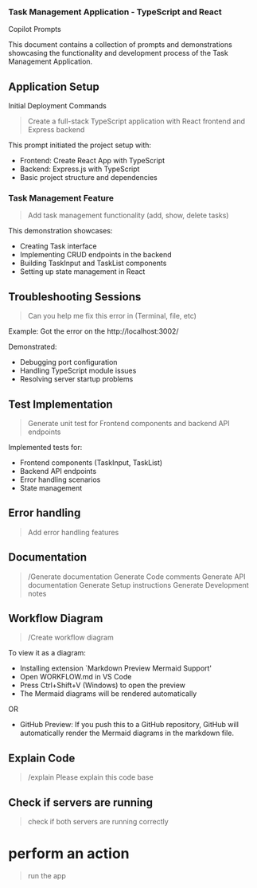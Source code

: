 ### Task Management Application - TypeScript and React
Copilot Prompts

This document contains a collection of prompts and demonstrations showcasing the functionality and development process of the Task Management Application.

## Application Setup

Initial Deployment Commands

> Create a full-stack TypeScript application with React frontend and Express backend

This prompt initiated the project setup with:
- Frontend: Create React App with TypeScript
- Backend: Express.js with TypeScript
- Basic project structure and dependencies

### Task Management Feature

> Add task management functionality (add, show, delete tasks)

This demonstration showcases:
- Creating Task interface
- Implementing CRUD endpoints in the backend
- Building TaskInput and TaskList components
- Setting up state management in React

## Troubleshooting Sessions
> Can you help me fix this error in (Terminal, file, etc)

Example: Got the error on the http://localhost:3002/

Demonstrated:
- Debugging port configuration
- Handling TypeScript module issues
- Resolving server startup problems

## Test Implementation

> Generate unit test for Frontend components and backend API endpoints

Implemented tests for:
- Frontend components (TaskInput, TaskList)
- Backend API endpoints
- Error handling scenarios
- State management

## Error handling 

> Add error handling features

## Documentation

> /Generate documentation
> Generate Code comments
> Generate API documentation
> Generate Setup instructions
> Generate Development notes

## Workflow Diagram

> /Create workflow diagram

To view it as a diagram:
- Installing extension `Markdown Preview Mermaid Support'
- Open WORKFLOW.md in VS Code
- Press Ctrl+Shift+V (Windows) to open the preview
- The Mermaid diagrams will be rendered automatically

OR

- GitHub Preview: If you push this to a GitHub repository, GitHub will automatically render the Mermaid diagrams in the markdown file.

## Explain Code

> /explain Please explain this code base

## Check if servers are running
> check if both servers are running correctly

# perform an action
> run the app

